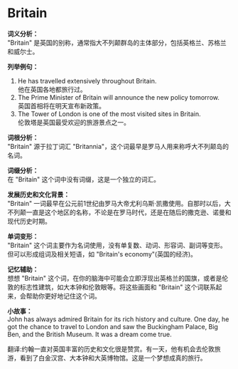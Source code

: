 # Britain

**词义分析：**  
"Britain" 是英国的别称，通常指大不列颠群岛的主体部分，包括英格兰、苏格兰和威尔士。

  

**列举例句：**

  

1.  He has travelled extensively throughout Britain.  
    他在英国各地都旅行过。
2.  The Prime Minister of Britain will announce the new policy tomorrow.  
    英国首相将在明天宣布新政策。
3.  The Tower of London is one of the most visited sites in Britain.  
    伦敦塔是英国最受欢迎的旅游景点之一。

  

**词根分析：**  
"Britain" 源于拉丁词汇 "Britannia"，这个词最早是罗马人用来称呼大不列颠岛的名词。

  

**词缀分析：**  
在 "Britain" 这个词中没有词缀，这是一个独立的词汇。

  

**发展历史和文化背景：**  
"Britain" 一词最早在公元前1世纪由罗马大帝尤利乌斯·凯撒使用。自那时以后，大不列颠一直是这个地区的名称，不论是在罗马时代，还是在随后的撒克逊、诺曼和现代历史时期。

  

**单词变形：**  
"Britain" 这个词主要作为名词使用，没有单复数、动词、形容词、副词等变形。但可以形成组词及相关短语，如 "Britain's economy"(英国的经济)。

  

**记忆辅助：**  
想想 "Britain" 这个词，在你的脑海中可能会立即浮现出英格兰的国旗，或者是伦敦的标志性建筑，如大本钟和伦敦眼等。将这些画面和 "Britain" 这个词联系起来，会帮助你更好地记住这个词。

  

**小故事：**  
John has always admired Britain for its rich history and culture. One day, he got the chance to travel to London and saw the Buckingham Palace, Big Ben, and the British Museum. It was a dream come true.

  

翻译:约翰一直对英国丰富的历史和文化很是赞赏。有一天，他有机会去伦敦旅游，看到了白金汉宫、大本钟和大英博物馆。这是一个梦想成真的旅行。
